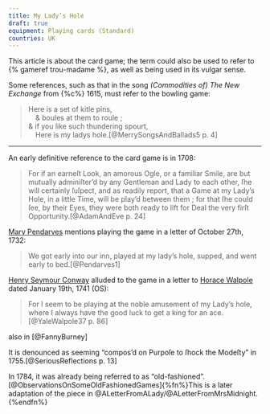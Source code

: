 ```yaml
---
title: My Lady’s Hole
draft: true
equipment: Playing cards (Standard)
countries: UK
---
```


This article is about the card game; the term could also be used to refer to {%
gameref trou-madame %}, as well as being used in its vulgar sense.

<!--
See: https://books.google.co.nz/books?id=2XtWDhgljvkC&pg=PA673&lpg=PA673&dq=%22my+lady%27s+hole%22&source=bl&ots=SdWKwWQYcR&sig=ACfU3U22jqnQGfl9FiGhEfZwhN0R2ofToA&hl=en&sa=X&ved=2ahUKEwik0emtwJr7AhXF1zgGHePNAacQ6AF6BAgoEAM#v=onepage&q=%22my%20lady's%20hole%22&f=false
-->

Some references, such as that in the song <cite>(Commodities of) The New Exchange</cite> from {%c%} 1615, must refer to the bowling game:

> Here is a set of kitle pins,<br>
>  & boules at them to roule ;<br>
> & if you like such thundering spourt,<br>
>  Here is my ladys hole.[@MerrySongsAndBallads5 p. 4]


---

An early definitive reference to the card game is in 1708:

> For if an earneſt Look, an amorous Ogle, or a familiar Smile, are but mutually adminiſter’d by any Gentleman and Lady to each other, ſhe will certainly ſuſpect, and as readily report, that a Game at my Lady’s Hole, in a little Time, will be play’d between them ; for that ſhe could ſee, by their Eyes, they were both ready to lift for Deal the very firſt Opportunity.[@AdamAndEve p. 24]

[Mary Pendarves](https://en.wikipedia.org/wiki/Mary_Delany) mentions playing the game in a letter of October 27th, 1732:

> We got early into our inn, played at my lady’s hole, supped, and went early to bed.[@Pendarves1]

[Henry Seymour Conway](https://en.wikipedia.org/wiki/Henry_Seymour_Conway) alluded to the game in a letter to [Horace Walpole](https://en.wikipedia.org/wiki/Horace_Walpole) dated January 19th, 1741 (OS):<!-- also, Comet -->

> For I seem to be playing at the noble amusement of my Lady’s hole, where I always have the good luck to get a king for an ace.[@YaleWalpole37 p. 86]

also in [@FannyBurney]

It is denounced as seeming “compos’d on Purpoſe to ſhock the Modeſty” in 1755.[@SeriousReflections p. 13]

In 1784, it was already being referred to as “old-fashioned”.[@ObservationsOnSomeOldFashionedGames]{%fn%}This is a later adaptation of the piece in @ALetterFromALady/@ALetterFromMrsMidnight.{%endfn%}

<!--

https://archive.org/details/bim_eighteenth-century_the-whole-proceedings-on_great-britain-sessions-_1776/page/n85/mode/2up?q=%22my+lady%27s+hole%22

https://archive.org/details/sim_edinburgh-weekly-magazine_1776-01-25_31/page/n7/mode/2up?q=%22my+lady%27s+hole%22

https://archive.org/details/worksofthomasnab0001nabb/page/230/mode/2up?q=%22my+ladyes+hole%22

https://archive.org/details/bim_eighteenth-century_poetical-amusements-at-a_1776/page/126/mode/2up?q=%22my+lady%27s+hole%22

"old"
https://archive.org/details/fivenewplayesviz00brom/page/n353/mode/2up?q=%22my+ladies+hole%22
-->

<!--

No idea how to play but .... "a double card plays best at my Lady's Hole"
https://quod.lib.umich.edu/e/eebo/A42749.0001.001/1:4.1?rgn=div2;view=fulltext

-->
